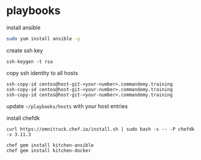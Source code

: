 # playbooks

install ansible

```bash
sudo yum install ansible -y
```

create ssh key

```
ssh-keygen -t rsa
```

copy ssh identity to all hosts

```
ssh-copy-id centos@host-git-<your-number>.commandemy.training
ssh-copy-id centos@host-git-<your-number>.commandemy.training
ssh-copy-id centos@host-git-<your-number>.commandemy.training
```

update `~/playbooks/hosts` with your host <your-number> entries

install chefdk

```
curl https://omnitruck.chef.io/install.sh | sudo bash -s -- -P chefdk -v 3.11.3
```

```
chef gem install kitchen-ansible
chef gem install kitchen-docker
```
